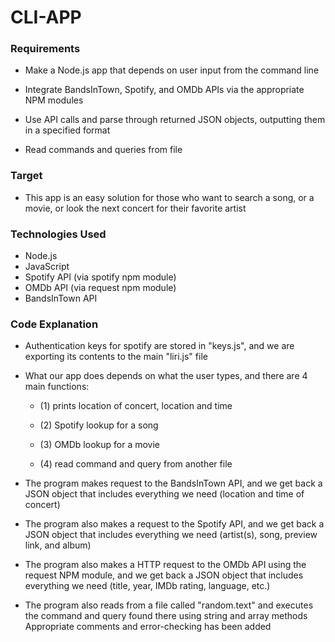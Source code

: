 # CLI-APP

### Requirements

- Make a Node.js app that depends on user input from the command line

- Integrate BandsInTown, Spotify, and OMDb APIs via the appropriate NPM modules

- Use API calls and parse through returned JSON objects, outputting them in a specified format

- Read commands and queries from file

### Target

- This app is an easy solution for those who want to search a song, or a movie, or look the next concert for their favorite artist

### Technologies Used

- Node.js
- JavaScript
- Spotify API (via spotify npm module)
- OMDb API (via request npm module)
- BandsInTown API

### Code Explanation

- Authentication keys for spotify are stored in "keys.js", and we are exporting its contents to the main "liri.js" file

- What our app does depends on what the user types, and there are 4 main functions:

  - (1) prints location of concert, location and time

  - (2) Spotify lookup for a song

  - (3) OMDb lookup for a movie

  - (4) read command and query from another file

* The program makes request to the BandsInTown API, and we get back a JSON object that includes everything we need (location and time of concert)

* The program also makes a request to the Spotify API, and we get back a JSON object that includes everything we need (artist(s), song, preview link, and album)

* The program also makes a HTTP request to the OMDb API using the request NPM module, and we get back a JSON object that includes everything we need (title, year, IMDb rating, language, etc.)

* The program also reads from a file called "random.text" and executes the command and query found there using string and array methods
  Appropriate comments and error-checking has been added
